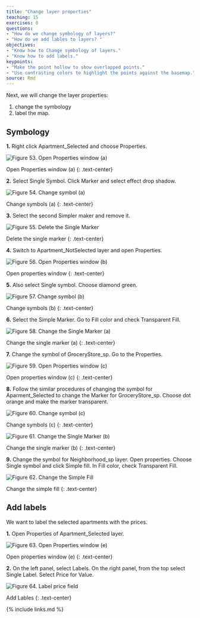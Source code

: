 ```yaml
---
title: "Change layer properties"
teaching: 15
exercises: 0
questions:
- "How do we change symbology of layers?"
- "How do we add lables to layers? "
objectives:
- "Know how to Change symbology of layers."
- "Know how to add labels."
keypoints:
- "Make the point hollow to show overlapped points."
- "Use contrasting colors to highlight the points against the basemap."
source: Rmd
---
```


Next, we will change the layer properties: 
1. change the symbology
2. label the map.

## Symbology

**1.**  Right click Apartment_Selected and choose Properties. 
 
![Figure 53. Open Properties window (a)](../fig/Figure53-Open-Properties-window-a.png)

Open Properties window (a)
{: .text-center}

**2.**  Select Single Symbol. Click Marker and select effect drop shadow. 
 
![Figure 54. Change symbol (a)](../fig/Figure54-Change-symbol-a.png)

Change symbols (a)
{: .text-center}

**3.**  Select the second Simpler maker and remove it. 
 
![Figure 55. Delete the Single Marker](../fig/Figure55-Delete-the-Single-Marker.png)

Delete the single marker
{: .text-center}

**4.**  Switch to Apartment_NotSelected layer and open Properties. 
 
![Figure 56. Open Properties window (b)](../fig/Figure56-Open-Properties-window-b.png)

Open properties window
{: .text-center}

**5.**  Also select Single symbol. Choose diamond green. 
 
![Figure 57. Change symbol (b)](../fig/Figure57-Change-symbol-b.png)

Change symbols (b)
{: .text-center}

**6.**  Select the Simple Marker. Go to Fill color and check Transparent Fill.
 
![Figure 58. Change the Single Marker (a)](../fig/Figure58-Change-the-Single-Marker-a.png)

Change the single marker (a)
{: .text-center}

**7.**  Change the symbol of GroceryStore_sp. Go to the Properties. 
 
![Figure 59. Open Properties window (c)](../fig/Figure59-Open-Properties-window-c.png)

Open properties window (c)
{: .text-center}

**8.**  Follow the similar procedures of changing the symbol for Aparment_Selected to change the Marker for GroceryStore_sp. Choose dot orange and make the marker transparent. 
 
![Figure 60. Change symbol (c)](../fig/Figure60-Change-symbol-c.png)

Change symbols (c)
{: .text-center}

![Figure 61. Change the Single Marker (b)](../fig/Figure61-Change-the-Single-Marker-b.png)

Change the single marker (b)
{: .text-center}

**9.**  Change the symbol for Neighborhood_sp layer. Open properties. Choose Single symbol and click Simple fill. In Fill color, check Transparent Fill. 
 
![Figure 62. Change the Simple Fill](../fig/Figure62-Change-the-Simple-Fill.png)

Change the simple fill 
{: .text-center}

## Add labels

We want to label the selected apartments with the prices.

**1.**  Open Properties of Apartment_Selected layer. 
 
![Figure 63. Open Properties window (e)](../fig/Figure63-Open-Properties-window-e.png)

Open properties window (e)
{: .text-center}

**2.**  On the left panel, select Labels. On the right panel, from the top select Single Label. Select Price for Value.

![Figure 64. Label price field](../fig/Figure64-Label-Price-field.png)

Add Lables 
{: .text-center}


{% include links.md %}
